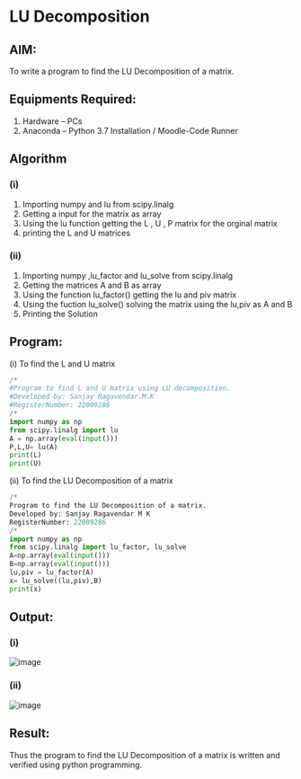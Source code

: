 # LU Decomposition 

## AIM:
To write a program to find the LU Decomposition of a matrix.

## Equipments Required:
1. Hardware – PCs
2. Anaconda – Python 3.7 Installation / Moodle-Code Runner

## Algorithm
### (i)
1. Importing numpy and lu from scipy.linalg
2. Getting a input for the matrix as array
3. Using the lu function getting the L , U , P matrix for the orginal matrix
4. printing the L and U matrices

### (ii)
1. Importing numpy ,lu_factor and lu_solve from scipy.linalg
2. Getting the matrices A and B as array
3. Using the function lu_factor() getting the lu and piv matrix
4. Using the fuction lu_solve() solving the matrix using the lu,piv as A and B 
5. Printing the Solution
## Program:
(i) To find the L and U matrix
```py
/*
#Program to find L and U matrix using LU decomposition.
#Developed by: Sanjay Ragavendar.M.K
#RegisterNumber: 22009286 
/*
import numpy as np
from scipy.linalg import lu
A = np.array(eval(input()))
P,L,U= lu(A)
print(L)
print(U)
```
(ii) To find the LU Decomposition of a matrix
```py
/*
Program to find the LU Decomposition of a matrix.
Developed by: Sanjay Ragavendar M K
RegisterNumber: 22009286
/*
import numpy as np
from scipy.linalg import lu_factor, lu_solve
A=np.array(eval(input()))
B=np.array(eval(input()))
lu,piv = lu_factor(A)
x= lu_solve((lu,piv),B)
print(x)
```

## Output:
### (i)
![image](https://user-images.githubusercontent.com/91368803/214780072-0a80d11b-1708-456f-9409-207f8c41e811.png)

### (ii)
![image](https://user-images.githubusercontent.com/91368803/214779945-b32b2afe-8f23-4411-ab1a-677d96fc3b78.png)



## Result:
Thus the program to find the LU Decomposition of a matrix is written and verified using python programming.

